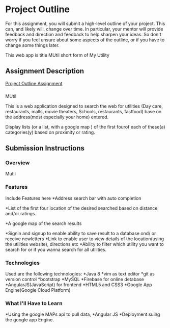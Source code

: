 # Project Outline
For this assignment, you will submit a high-level outline of your project. This can, and likely will, change over time. In particular, your mentor will provide feedback and direction and feedback to help sharpen your ideas. So don't worry if you feel unsure about some aspects of the outline, or if you have to change some things later.

This web app is title MUtil short form of My Utility

## Assignment Description
[Project Outline Assignment](https://education.launchcode.org/liftoff/assignments/project-outline/)
###
MUtil

This is a web application designed to search the web for utilities (Day care, restaurants, malls, movie theaters, Schools, restaurants, fastfood) base on the address(most especially your home) entered.

Display lists (or a list, with a google map ) of the first fourof each of these(a) categories(y) based on proximity or rating.


## Submission Instructions

### Overview
Mutil
### Features
Include Features here
 *Address search bar with auto completion

 *List of the first four location of the desired searched based on distance and/or ratings.

 *A google map of the search results

 *Signin and signup to enable ability to save result to a database ond/ or receive newletters
 *Link to enable user to view details of the location(using the utilities website), directions etc
 *Ability to filter which utility you want to search for or if you wanna search for all utilities.
 
### Technologies
Used are the following technologies:
 *Java 8
 *vim as text editor
 *git as version control
 *bootstrap
 *MySQL
 *Firebase for online detabase
 *AngularJS(JavaScript) for frontend
 *HTML5 and CSS3
 *Google App Engine(Google Cloud Platform)
 
### What I'll Have to Learn
 *Using the google MAPs api to pull data,
 *Angular JS
 *Deployment suing the google app Engine. 


